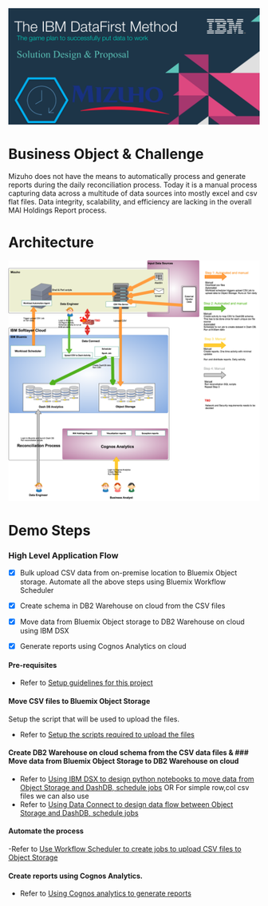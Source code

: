 <img src="https://github.com/arunwagle/DemoRepo/blob/master/clients/Mizuho/images/Mizuho_header.png">

# Business Object & Challenge
Mizuho does not have the means to automatically process and generate reports during the daily reconciliation process. Today it is a manual process capturing data across a multitude of data sources into mostly excel and csv flat files. Data integrity, scalability, and efficiency are lacking in the overall MAI Holdings Report process.

# Architecture

<img src="https://github.com/arunwagle/DemoRepo/blob/master/clients/Mizuho/images/Mizuho-architecture.png">

# Demo Steps
### High Level Application Flow
- [x] Bulk upload CSV data from on-premise location to Bluemix Object storage. Automate all the above steps using Bluemix Workflow Scheduler 
- [x] Create schema in DB2 Warehouse on cloud from the CSV files
- [x] Move data from Bluemix Object storage to DB2 Warehouse on cloud using IBM DSX
- [x] Generate reports using Cognos Analytics on cloud



#### Pre-requisites
- Refer to [Setup guidelines for this project](setupdoc.md)

#### Move CSV files to Bluemix Object Storage
  Setup the script that will be used to upload the files.  
  - Refer to [Setup the scripts required to upload the files](src/main/bin/scripts/moveToCloud/README.md)  

#### Create DB2 Warehouse on cloud schema from the CSV data files & ### Move data from Bluemix Object Storage to DB2 Warehouse on cloud
- Refer to [Using IBM DSX to design python notebooks to move data from Object Storage and DashDB, schedule jobs](DSX_TODO.md) OR
For simple row,col csv files we can also use
- Refer to [Using Data Connect to design data flow between Object Storage and DashDB, schedule jobs](DataConnect.md)

#### Automate the process 
-Refer to [Use Workflow Scheduler to create jobs to upload CSV files to Object Storage](WorkflowScheduler.md)

#### Create reports using Cognos Analytics.
- Refer to [Using Cognos analytics to generate reports](CognosAnalytics.md)

